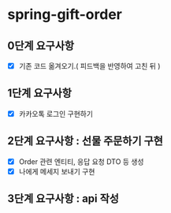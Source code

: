 # spring-gift-order

## 0단계 요구사항
- [x]  기존 코드 옮겨오기.( 피드백을 반영하여 고친 뒤 )

## 1단계 요구사항
- [x]  카카오톡 로그인 구현하기

## 2단계 요구사항 : 선물 주문하기 구현
- [x]  Order 관련 엔티티, 응답 요청 DTO 등 생성
- [x]  나에게 메세지 보내기 구현

## 3단계 요구사항 : api 작성
